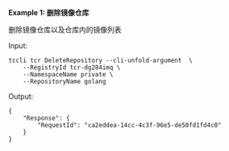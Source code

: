 **Example 1: 删除镜像仓库**

删除镜像仓库以及仓库内的镜像列表

Input: 

```
tccli tcr DeleteRepository --cli-unfold-argument  \
    --RegistryId tcr-dg284imq \
    --NamespaceName private \
    --RepositoryName golang
```

Output: 
```
{
    "Response": {
        "RequestId": "ca2eddea-14cc-4c3f-96e5-de50fd1fd4c0"
    }
}
```


